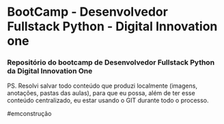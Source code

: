 # BootCamp - Desenvolvedor Fullstack Python - Digital Innovation one
### Repositório do bootcamp de Desenvolvedor Fullstack Python da Digital Innovation One

PS. Resolvi salvar todo conteúdo que produzi localmente (imagens, anotações, pastas das aulas), para que eu possa, além de ter esse conteúdo centralizado, eu estar usando o GIT durante todo o processo. 

#emconstrução


